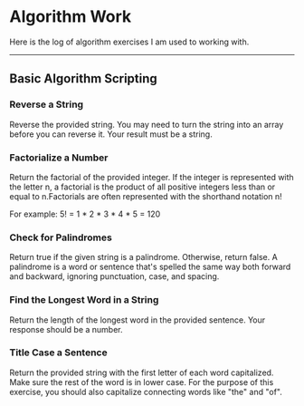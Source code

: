 # Algorithm Work
Here is the log of algorithm exercises I am used to working with.

---

## Basic Algorithm Scripting


### Reverse a String
Reverse the provided string.
You may need to turn the string into an array before you can reverse it.
Your result must be a string.


### Factorialize a Number
Return the factorial of the provided integer. If the integer is represented with the letter n, a factorial is the product of all positive integers less than or equal to n.Factorials are often represented with the shorthand notation n!

For example: 5! = 1 * 2 * 3 * 4 * 5 = 120


### Check for Palindromes
Return true if the given string is a palindrome. Otherwise, return false.
A palindrome is a word or sentence that's spelled the same way both forward and backward, ignoring punctuation, case, and spacing.


### Find the Longest Word in a String
Return the length of the longest word in the provided sentence.
Your response should be a number.


### Title Case a Sentence
Return the provided string with the first letter of each word capitalized. Make sure the rest of the word is in lower case.
For the purpose of this exercise, you should also capitalize connecting words like "the" and "of".
